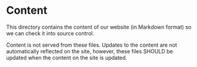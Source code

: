 # Content

This directory contains the content of our website (in Markdown format) so we can check it into source control.

Content is not served from these files. Updates to the content are not automatically reflected on the site, however,
these files SHOULD be updated when the content on the site is updated.